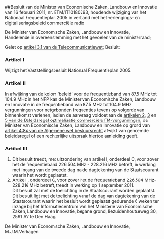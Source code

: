 <meta http-equiv='Content-Type' content='text/html; charset=utf-8' />

##Besluit van de Minister van Economische Zaken, Landbouw en Innovatie van 16 februari 2011, nr. ETM/IT10180293, houdende wijziging van het Nationaal Frequentieplan 2005 in verband met het verlengings- en digitaliseringsbeleid commerciële radio

De Minister van Economische Zaken, Landbouw en Innovatie,  
Handelende in overeenstemming met het gevoelen van de ministerraad;

Gelet op [artikel 3.1 van de Telecommunicatiewet](../../../../../../../../../../wet/telecommunicatiewet/BWBR0009950/README.md);
Besluit:    

### Artikel  I  

Wijzigt het Vaststellingsbesluit Nationaal Frequentieplan 2005.   

### Artikel  II  

In afwijking van de kolom ‘beleid’ voor de frequentieband van 87.5 MHz tot 104.9 MHz in het NFP kan de Minister van Economische Zaken, Landbouw en Innovatie in de frequentieband van 87.5 MHz tot 104.9 MHz vergunningen voor netgebonden frequenties tevens op volgorde van binnenkomst verlenen, indien de aanvraag voldoet aan de [artikelen 2](../../../../../../../../../../beleidsregel/beleidsregel/optimalisatie/commerciële/fm-vergunningen/BWBR0019813/README.md), [3](../../../../../../../../../../beleidsregel/beleidsregel/optimalisatie/commerciële/fm-vergunningen/BWBR0019813/README.md) en [5 van de Beleidsregel optimalisatie commerciële FM-vergunningen](../../../../../../../../../../beleidsregel/beleidsregel/optimalisatie/commerciële/fm-vergunningen/BWBR0019813/README.md), de Minister van Economische Zaken, Landbouw en Innovatie op grond van [artikel 4:84 van de Algemene wet bestuursrecht](../../../../../../../../../../wet/algemene/wet/bestuursrecht/BWBR0005537/README.md) afwijkt van genoemde beleidsregel of een rechterlijke uitspraak hiertoe aanleiding geeft.  

### Artikel  III  

1.  Dit besluit treedt, met uitzondering van artikel I, onderdeel C, voor zover het de frequentieband 226.504 MHz - 228.216 MHz betreft, in werking met ingang van de tweede dag na de dagtekening van de Staatscourant waarin het wordt geplaatst.   
2.  Artikel I, onderdeel C, voor zover het de frequentieband 226.504 MHz-228.216 MHz betreft, treedt in werking op 1 september 2011.   
Dit besluit zal met de toelichting in de Staatscourant worden geplaatst. Dit besluit ligt met de toelichting vanaf de dag van dagtekening van de Staatscourant waarin het besluit wordt geplaatst gedurende 6 weken ter inzage bij het Informatiecentrum van het Ministerie van Economische Zaken, Landbouw en Innovatie, begane grond, Bezuidenhoutseweg 30, 2591 AV te Den Haag.  

De 
Minister van Economische Zaken, Landbouw en Innovatie,
M.J.M.Verhagen   
